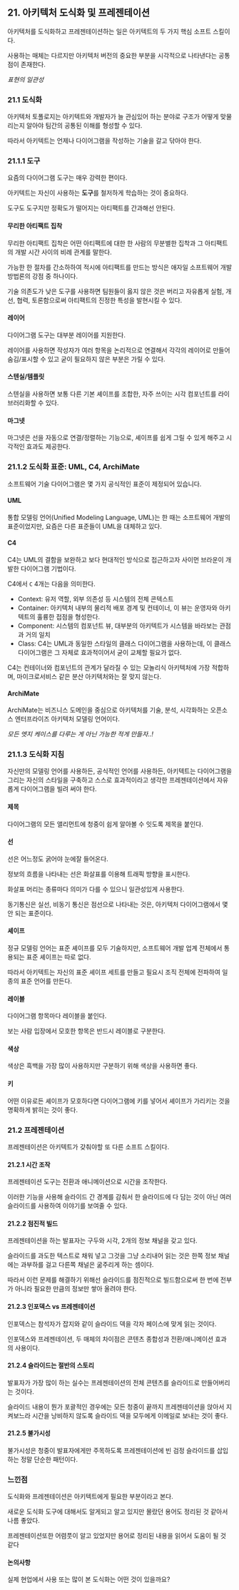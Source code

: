 ## 21. 아키텍처 도식화 및 프레젠테이션

아키텍처를 도식화하고 프레젠테이션하는 일은 아키텍트의 두 가지 핵심 소프트 스킬이다.

사용하는 매체는 다르지만 아키텍처 버전의 중요한 부분을 시각적으로 나타낸다는 공통점이 존재한다.

*표현의 일관성*

### 21.1 도식화

아키텍처 토폴로지는 아키텍트와 개발자가 늘 관심있어 하는 분야로 구조가 어떻게 맞물리는지 알아야 팀간의 공통된 이해를 형성할 수 있다.

따라서 아키텍트는 언제나 다이어그램을 작성하는 기술을 갈고 닦아야 한다.

### 21.1.1 도구

요즘의 다이어그램 도구는 매우 강력한 편이다.  

아키텍트는 자신이 사용하는 **도구**를 철저하게 학습하는 것이 중요하다.

도구도 도구지만 정확도가 떨어지는 아티팩트를 간과해선 안된다.

#### 무리한 아티팩트 집착

무리한 아티팩트 집착은 어떤 아티팩트에 대한 한 사람의 무분별한 집착과 그 아티팩트의 개발 시간 사이의 비례 관계를 말한다.

가능한 한 절차를 간소하하여 적시에 아티팩트를 만드는 방식은 애자일 소프트웨어 개발 방법론의 강점 중 하나이다.

기술 의존도가 낮은 도구를 사용하면 팀원들이 옳지 않은 것은 버리고 자유롭게 실험, 개선, 협력, 토론함으로써 아티팩트의 진정한 특성을 발현시킬 수 있다.

#### 레이어

다이어그램 도구는 대부분 레이어를 지원한다.

레이어를 사용하면 작성자가 여러 항목을 논리적으로 연결해서 각각의 레이어로 만들어 숨김/표시할 수 있고 굳이 필요하지 않은 부분은 가릴 수 있다.

#### 스텐실/템플릿

스텐실을 사용하면 보통 다른 기본 셰이프를 조합한, 자주 쓰이는 시각 컴포넌트를 라이브러리화할 수 있다.

#### 마그넷

마그넷은 선을 자동으로 연결/정렬하는 기능으로, 셰이프를 쉽게 그릴 수 있게 해주고 시각적인 효과도 제공한다.

### 21.1.2 도식화 표준: UML, C4, ArchiMate

소프트웨어 기술 다이어그램은 몇 가지 공식적인 표준이 제정되어 있습니다.

#### UML

통합 모델링 언어(Unified Modeling Language, UML)는 한 때는 소프트웨어 개발의 표준이었지만, 요즘은 다른 표준들이 UML을 대체하고 있다.

#### C4

C4는 UML의 결함을 보완하고 보다 현대적인 방식으로 접근하고자 사이먼 브라운이 개발한 다이어그램 기법이다.

C4에서 `C` 4개는 다음을 의미한다.

- Context: 유저 역할, 외부 의존성 등 시스템의 전체 콘텍스트
- Container: 아키텍처 내부의 물리적 배포 경계 및 컨테이너, 이 뷰는 운영자와 아키텍트의 훌륭한 접점을 형성한다.
- Component: 시스템의 컴포넌트 뷰, 대부분의 아키텍트가 시스템을 바라보는 관점과 거의 일치
- Class: C4는 UML과 동일한 스타일의 클래스 다이어그램을 사용하는데, 이 클래스 다이어그램은 그 자체로 효과적이어서 굳이 교체할 필요가 없다.

C4는 컨테이너와 컴포넌트의 관계가 달라질 수 있는 모놀리식 아키텍처에 가장 적합하며, 마이크로서비스 같은 분산 아키텍처와는 잘 맞지 않는다.

#### ArchiMate

ArchiMate는 비즈니스 도메인을 중심으로 아키텍처를 기술, 분석, 시각화하는 오픈소스 엔터프라이즈 아키텍처 모델링 언어이다.

*모든 엣지 케이스를 다루는 게 아닌 가능한 적게 만들자..!*

### 21.1.3 도식화 지침

자신만의 모델링 언어를 사용하든, 공식적인 언어를 사용하든, 아키텍트는 다이어그램을 그리는 자신의 스타일을 구축하고 스스로 효과적이라고 생각한 프레젠테이션에서 자유롭게 다이어그램을 빌려 써야 한다.

#### 제목

다이어그램의 모든 앨리먼트에 청중이 쉽게 알아볼 수 잇도록 제목을 붙인다.

#### 선

선은 어느정도 굵어야 눈에잘 들어온다.

정보의 흐름을 나타내는 선은 화살표를 이용해 트래픽 방향을 표시한다.

화살표 머리는 종류마다 의미가 다를 수 있으니 일관성있게 사용한다.

동기통신은 실선, 비동기 통신은 점선으로 나타내는 것은, 아키텍처 다이어그램에서 몇 안 되는 표준이다.

#### 셰이프

정규 모델링 언어는 표준 셰이프를 모두 기술하지만, 소프트웨어 개발 업계 전체에서 통용되는 표준 셰이프는 따로 없다.

따라서 아키텍트는 자신의 표준 셰이프 세트를 만들고 필요시 조직 전체에 전파하여 일종의 표준 언어를 만든다.

#### 레이블

다이어그램 항목마다 레이블을 붙인다.

보는 사람 입장에서 모호한 항목은 반드시 레이블로 구분한다.

#### 색상

색상은 흑백을 가장 많이 사용하지만 구분하기 위해 색상을 사용하면 좋다.

#### 키  

어떤 이유로든 셰이프가 모호하다면 다이어그램에 키를 넣어서 셰이프가 가리키는 것을 명확하게 밝히는 것이 좋다.

### 21.2 프레젠테이션

프레젠테이션은 아키텍트가 갖춰야할 또 다른 소프트 스킬이다.

#### 21.2.1 시간 조작

프레젠테이션 도구는 전환과 애니메이션으로 시간을 조작한다.

이러한 기능을 사용해 슬라이드 간 경계를 감춰서 한 슬라이드에 다 담는 것이 아닌 여러 슬라이드를 사용하여 이야기를 보여줄 수 있다.

#### 21.2.2 점진적 빌드

프레젠테이션을 하는 발표자는 구두와 시각, 2개의 정보 채널을 갖고 있다.

슬라이드를 과도한 텍스트로 채워 넣고 그것을 그냥 소리내어 읽는 것은 한쪽 정보 채널에는 과부하를 걸고 다른쪽 채널은 굶주리게 하는 셈이다.

따라서 이런 문제를 해결하기 위해선 슬라이드를 점진적으로 빌드함으로써 한 번에 전부가 아니라 필요한 만큼의 정보만 쌓아 올려야 한다.

#### 21.2.3 인포덱스 vs 프레젠테이션

인포덱스는 참석자가 잡지와 같이 슬라이드 덱을 각자 페이스에 맞게 읽는 것이다.

인포덱스와 프레젠테이션, 두 매체의 차이점은 콘텐츠 종합성과 전환/애니메이션 효과의 사용이다.

#### 21.2.4 슬라이드는 절반의 스토리

발표자가 가장 많이 하는 실수는 프레젠테이션의 전체 콘텐츠를 슬라이드로 만들어버리는 것이다.

슬라이드 내용이 뭔가 포괄적인 경우에는 모든 청중이 끝까지 프레젠테이션을 앉아서 지켜보느라 시간을 낭비하지 않도록 슬라이드 덱을 모두에게 이메일로 보내는 것이 좋다.

#### 21.2.5 불가시성

불가시성은 청중이 발표자에게만 주목하도록 프레젠테이션에 빈 검정 슬라이드를 삽입하는 정말 단순한 패턴이다.

### 느낀점

도식화와 프레젠테이션은 아키텍트에게 필요한 부분이라고 본다.  

새로운 도식화 도구에 대해서도 알게되고 알고 있지만 몰랐던 용어도 정리된 것 같아서 나름 좋았다.

프레젠테이션또한 어렴풋이 알고 있었지만 용어로 정리된 내용을 읽어서 도움이 될 것 같다

#### 논의사항

실제 현업에서 사용 또는 많이 본 도식화는 어떤 것이 있을까요?
